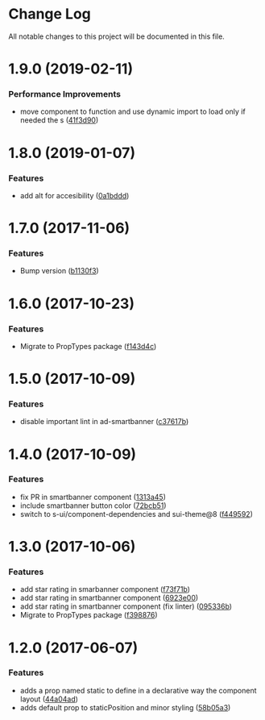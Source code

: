 # Change Log

All notable changes to this project will be documented in this file.

<a name="1.9.0"></a>
# 1.9.0 (2019-02-11)


### Performance Improvements

* move component to function and use dynamic import to load only if needed the s ([41f3d90](https://github.com/SUI-Components/schibsted-spain-components/commit/41f3d90))



<a name="1.8.0"></a>
# 1.8.0 (2019-01-07)


### Features

* add alt for accesibility ([0a1bddd](https://github.com/SUI-Components/schibsted-spain-components/commit/0a1bddd))



<a name="1.7.0"></a>
# 1.7.0 (2017-11-06)


### Features

* Bump version ([b1130f3](https://github.com/SUI-Components/schibsted-spain-components/commit/b1130f3))



<a name="1.6.0"></a>
# 1.6.0 (2017-10-23)


### Features

* Migrate to PropTypes package ([f143d4c](https://github.com/SUI-Components/schibsted-spain-components/commit/f143d4c))



<a name="1.5.0"></a>
# 1.5.0 (2017-10-09)


### Features

* disable important lint in ad-smartbanner ([c37617b](https://github.com/SUI-Components/schibsted-spain-components/commit/c37617b))



<a name="1.4.0"></a>
# 1.4.0 (2017-10-09)


### Features

* fix PR in smartbanner component ([1313a45](https://github.com/SUI-Components/schibsted-spain-components/commit/1313a45))
* include smartbanner button color ([72bcb51](https://github.com/SUI-Components/schibsted-spain-components/commit/72bcb51))
* switch to s-ui/component-dependencies and sui-theme@8 ([f449592](https://github.com/SUI-Components/schibsted-spain-components/commit/f449592))



<a name="1.3.0"></a>
# 1.3.0 (2017-10-06)


### Features

* add star rating in smarbanner component ([f73f71b](https://github.com/SUI-Components/schibsted-spain-components/commit/f73f71b))
* add star rating in smartbanner component ([6923e00](https://github.com/SUI-Components/schibsted-spain-components/commit/6923e00))
* add star rating in smartbanner component (fix linter) ([095336b](https://github.com/SUI-Components/schibsted-spain-components/commit/095336b))
* Migrate to PropTypes package ([f398876](https://github.com/SUI-Components/schibsted-spain-components/commit/f398876))



<a name="1.2.0"></a>
# 1.2.0 (2017-06-07)


### Features

* adds a prop named static to define in a declarative way the component layout ([44a04ad](https://github.com/SUI-Components/schibsted-spain-components/commit/44a04ad))
* adds default prop to staticPosition and minor styling ([58b05a3](https://github.com/SUI-Components/schibsted-spain-components/commit/58b05a3))



